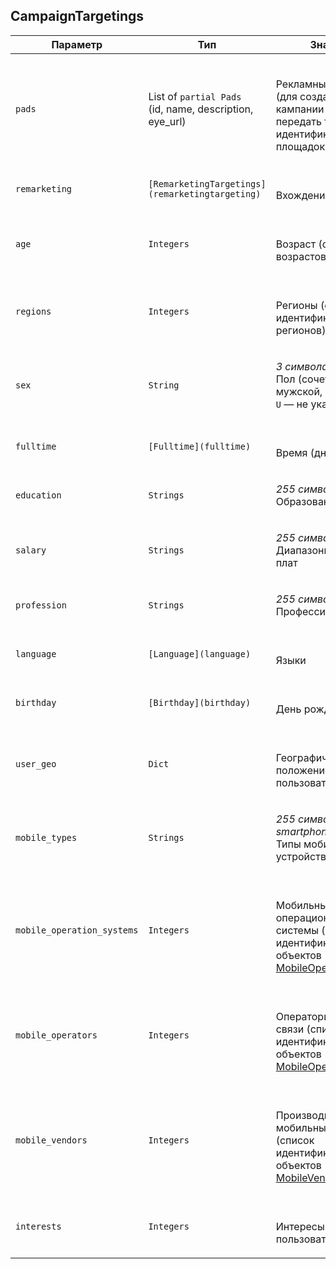 
## CampaignTargetings


<table>
    <thead>
        <tr><th>Параметр</th><th>Тип</th><th>Значение</th></tr>
    </thead>
    <tbody>
        <tr>
            <td><code>pads</code></td>
            <td>List of <code>partial Pads</code><br />
(id, name, description, eye_url)
</td>
            <td><p><br />Рекламные площадки (для создания кампании достаточно передать только идентификаторы площадок)</p></td>
        </tr><tr>
            <td><code>remarketing</code></td>
            <td><code>[RemarketingTargetings](remarketingtargeting)</code></td>
            <td><p><br />Вхождение в аудитории</p></td>
        </tr><tr>
            <td><code>age</code></td>
            <td><code>Integers</code></td>
            <td><p><br />Возраст (список возрастов)</p></td>
        </tr><tr>
            <td><code>regions</code></td>
            <td><code>Integers</code></td>
            <td><p><br />Регионы (список идентификаторов регионов)</p></td>
        </tr><tr>
            <td><code>sex</code></td>
            <td><code>String</code></td>
            <td><p><em>3 символа</em> <br />Пол (сочетания <code>M</code> — мужской, <code>F</code> — женский, <code>U</code> — не указан)</p></td>
        </tr><tr>
            <td><code>fulltime</code></td>
            <td><code>[Fulltime](fulltime)</code></td>
            <td><p><br />Время (дни и часы)</p></td>
        </tr><tr>
            <td><code>education</code></td>
            <td><code>Strings</code></td>
            <td><p><em>255 символов</em> <br />Образование</p></td>
        </tr><tr>
            <td><code>salary</code></td>
            <td><code>Strings</code></td>
            <td><p><em>255 символов</em> <br />Диапазоны заработных плат</p></td>
        </tr><tr>
            <td><code>profession</code></td>
            <td><code>Strings</code></td>
            <td><p><em>255 символов</em> <br />Профессии</p></td>
        </tr><tr>
            <td><code>language</code></td>
            <td><code>[Language](language)</code></td>
            <td><p><br />Языки</p></td>
        </tr><tr>
            <td><code>birthday</code></td>
            <td><code>[Birthday](birthday)</code></td>
            <td><p><br />День рождения</p></td>
        </tr><tr>
            <td><code>user_geo</code></td>
            <td><code>Dict</code></td>
            <td><p><br />Географическое положение, указанное пользователем</p></td>
        </tr><tr>
            <td><code>mobile_types</code></td>
            <td><code>Strings</code></td>
            <td><p><em>255 символов</em> <em>tablets, smartphones</em><br />Типы мобильных устройств</p></td>
        </tr><tr>
            <td><code>mobile_operation_systems</code></td>
            <td><code>Integers</code></td>
            <td><p><br />Мобильные операционные системы (список идентификаторов объектов <a href="#object_mobileoperationsystem">MobileOperationSystem</a>)</p></td>
        </tr><tr>
            <td><code>mobile_operators</code></td>
            <td><code>Integers</code></td>
            <td><p><br />Операторы мобильной связи (список идентификаторов объектов <a href="#object_mobileoperator">MobileOperator</a>)</p></td>
        </tr><tr>
            <td><code>mobile_vendors</code></td>
            <td><code>Integers</code></td>
            <td><p><br />Производители мобильных устройств (список идентификаторов объектов <a href="#object_mobilevendor">MobileVendor</a>)</p></td>
        </tr><tr>
            <td><code>interests</code></td>
            <td><code>Integers</code></td>
            <td><p><br />Интересы пользователей</p></td>
        </tr>
    </tbody>
</table>